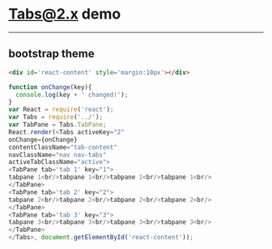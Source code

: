 # Tabs@2.x demo
---

<link rel="stylesheet" href="https://a.alipayobjects.com/bootstrap/3.3.1/css/bootstrap.css">

<style>
.rc-tabs-tabpane-hidden {
  display:none;
}
</style>


## bootstrap theme

````html
<div id='react-content' style='margin:10px'></div>
````

````js
function onChange(key){
  console.log(key + ' changed!');
}
var React = require('react');
var Tabs = require('../');
var TabPane = Tabs.TabPane;
React.render(<Tabs activeKey="2"
onChange={onChange}
contentClassName="tab-content"
navClassName="nav nav-tabs"
activeTabClassName="active">
<TabPane tab='tab 1' key="1">
tabpane 1<br/>tabpane 1<br/>tabpane 1<br/>tabpane 1<br/>
</TabPane>
<TabPane tab='tab 2' key="2">
tabpane 2<br/>tabpane 2<br/>tabpane 2<br/>tabpane 2<br/>
</TabPane>
<TabPane tab='tab 3' key="3">
tabpane 3<br/>tabpane 3<br/>tabpane 3<br/>tabpane 3<br/>
</TabPane>
</Tabs>, document.getElementById('react-content'));
````